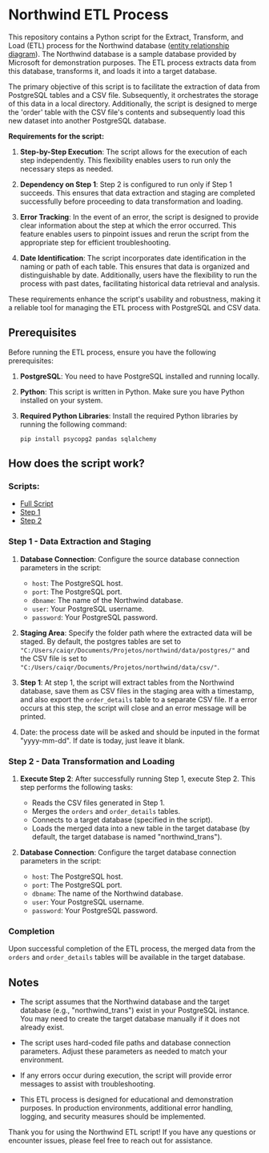 # Northwind ETL Process

This repository contains a Python script for the Extract, Transform, and Load (ETL) process for the Northwind database ([entity relationship diagram](url)). The Northwind database is a sample database provided by Microsoft for demonstration purposes. The ETL process extracts data from this database, transforms it, and loads it into a target database.

The primary objective of this script is to facilitate the extraction of data from PostgreSQL tables and a CSV file. Subsequently, it orchestrates the storage of this data in a local directory. Additionally, the script is designed to merge the 'order' table with the CSV file's contents and subsequently load this new dataset into another PostgreSQL database.

**Requirements for the script:**

1. **Step-by-Step Execution**: The script allows for the execution of each step independently. This flexibility enables users to run only the necessary steps as needed.

2. **Dependency on Step 1**: Step 2 is configured to run only if Step 1 succeeds. This ensures that data extraction and staging are completed successfully before proceeding to data transformation and loading.

3. **Error Tracking**: In the event of an error, the script is designed to provide clear information about the step at which the error occurred. This feature enables users to pinpoint issues and rerun the script from the appropriate step for efficient troubleshooting.

4. **Date Identification**: The script incorporates date identification in the naming or path of each table. This ensures that data is organized and distinguishable by date. Additionally, users have the flexibility to run the process with past dates, facilitating historical data retrieval and analysis.

These requirements enhance the script's usability and robustness, making it a reliable tool for managing the ETL process with PostgreSQL and CSV data.

## Prerequisites

Before running the ETL process, ensure you have the following prerequisites:

1. **PostgreSQL**: You need to have PostgreSQL installed and running locally.

2. **Python**: This script is written in Python. Make sure you have Python installed on your system.

3. **Required Python Libraries**: Install the required Python libraries by running the following command:

   ```
   pip install psycopg2 pandas sqlalchemy
   ```

## How does the script work?

### Scripts:

- [Full Script](scripts/northwind_etl_process.py)
- [Step 1](scripts/step1_northwind_etl_process.py)
- [Step 2](scripts/step2_northwind_etl_process.py)

### Step 1 - Data Extraction and Staging

1. **Database Connection**: Configure the source database connection parameters in the script:

   - `host`: The PostgreSQL host.
   - `port`: The PostgreSQL port.
   - `dbname`: The name of the Northwind database.
   - `user`: Your PostgreSQL username.
   - `password`: Your PostgreSQL password.

2. **Staging Area**: Specify the folder path where the extracted data will be staged. By default, the postgres tables are set to `"C:/Users/caiqr/Documents/Projetos/northwind/data/postgres/"` and the CSV file is set to `"C:/Users/caiqr/Documents/Projetos/northwind/data/csv/"`.

3. **Step 1**: At step 1, the script will extract tables from the Northwind database, save them as CSV files in the staging area with a timestamp, and also export the `order_details` table to a separate CSV file. If a error occurs at this step, the script will close and an error message will be printed.

4. Date: the process date will be asked and should be inputed in the format "yyyy-mm-dd". If date is today, just leave it blank.

### Step 2 - Data Transformation and Loading

1. **Execute Step 2**: After successfully running Step 1, execute Step 2. This step performs the following tasks:

   - Reads the CSV files generated in Step 1.
   - Merges the `orders` and `order_details` tables.
   - Connects to a target database (specified in the script).
   - Loads the merged data into a new table in the target database (by default, the target database is named "northwind_trans").

2. **Database Connection**: Configure the target database connection parameters in the script:

   - `host`: The PostgreSQL host.
   - `port`: The PostgreSQL port.
   - `dbname`: The name of the Northwind database.
   - `user`: Your PostgreSQL username.
   - `password`: Your PostgreSQL password.

### Completion

Upon successful completion of the ETL process, the merged data from the `orders` and `order_details` tables will be available in the target database.

## Notes

- The script assumes that the Northwind database and the target database (e.g., "northwind_trans") exist in your PostgreSQL instance. You may need to create the target database manually if it does not already exist.

- The script uses hard-coded file paths and database connection parameters. Adjust these parameters as needed to match your environment.

- If any errors occur during execution, the script will provide error messages to assist with troubleshooting.

- This ETL process is designed for educational and demonstration purposes. In production environments, additional error handling, logging, and security measures should be implemented.

Thank you for using the Northwind ETL script! If you have any questions or encounter issues, please feel free to reach out for assistance.
